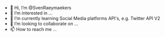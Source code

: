 - 👋 Hi, I’m @SvenRaeymaekers
- 👀 I’m interested in ...
- 🌱 I’m currently learning Social Media platforms API's, e.g. Twitter API V2
- 💞️ I’m looking to collaborate on ...
- 📫 How to reach me ...

<!---
SvenRaeymaekers/SvenRaeymaekers is a ✨ special ✨ repository because its `README.md` (this file) appears on your GitHub profile.
You can click the Preview link to take a look at your changes.
--->
